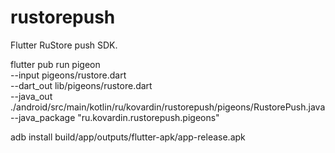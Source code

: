 # rustorepush

Flutter RuStore push SDK.




flutter pub run pigeon \
--input pigeons/rustore.dart \
--dart_out lib/pigeons/rustore.dart \
--java_out ./android/src/main/kotlin/ru/kovardin/rustorepush/pigeons/RustorePush.java \
--java_package "ru.kovardin.rustorepush.pigeons"


adb install build/app/outputs/flutter-apk/app-release.apk
